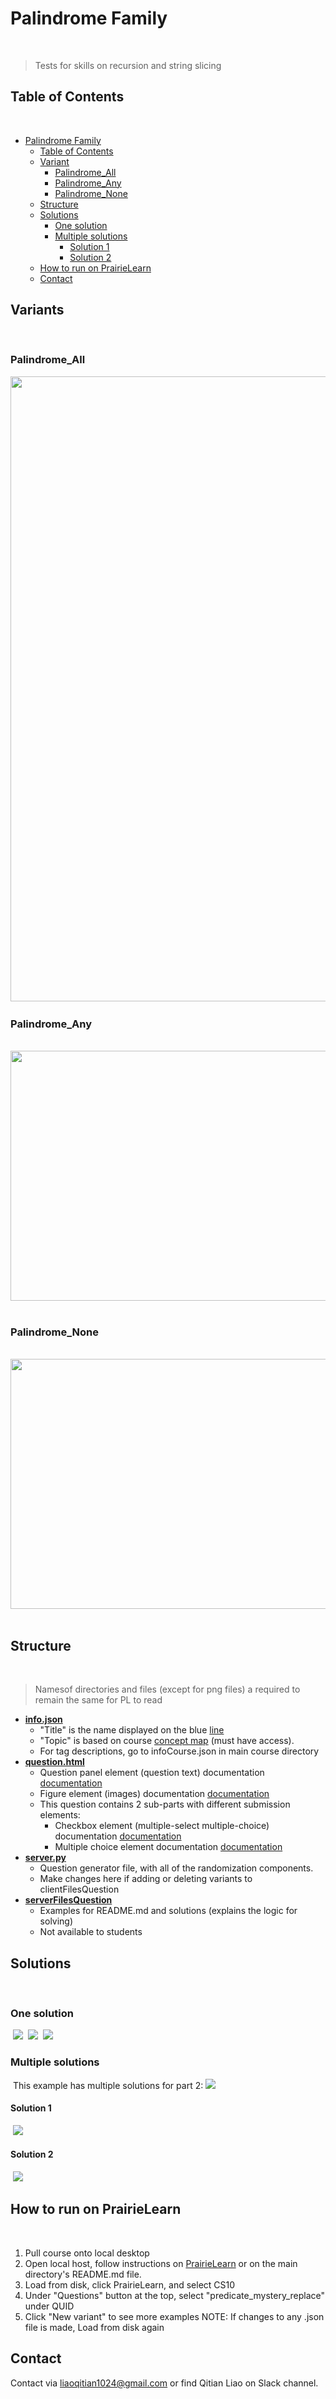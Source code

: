 # Palindrome Family
​
> Tests for skills on recursion and string slicing 
​
## Table of Contents
​
- [Palindrome Family](#Palindrome-Family)
  - [Table of Contents](#table-of-contents)
  - [Variant](#examples)
    - [Palindrome_All](#Palindrome_All)
    - [Palindrome_Any](#Palindrome_Any)
    - [Palindrome_None](#Palindrome_None)
  - [Structure](#structure)
  - [Solutions](#solutions)
    - [One solution](#one-solution)
    - [Multiple solutions](#multiple-solutions)
      - [Solution 1](#solution-1)
      - [Solution 2](#solution-2)
  - [How to run on PrairieLearn](#how-to-run-on-prairielearn)
  - [Contact](#Contact)
​
## Variants
​
### Palindrome_All

​<img src="serverFilesQuestion/palindromeAll.png"
width="800" height="1000"/>
### Palindrome_Any
​
<img src="serverFilesQuestion/palindromeAny.png"
width="800" height="400"/>
​
### Palindrome_None
​
<img src="serverFilesQuestion/palindromeNone.png"
width="800" height="400"/>
​
## Structure
​
> Namesof directories and files (except for png files) a required to remain the same for PL to read
​
- [**info.json**](info.json)
  - "Title" is the name displayed on the blue [line](#part-1)
  - "Topic" is based on course [concept map](https://docs.google.com/document/d/1B4QBVE2CvoQNXok986j8sVsMYb9662Nd8bFI9nIIj4g/edit) (must have access).
  - For tag descriptions, go to infoCourse.json in main course directory
​
- [**question.html**](question.html)
  - Question panel element (question text) documentation [documentation](https://prairielearn.readthedocs.io/en/latest/elements/#pl-question-panel-element)
  - Figure element (images) documentation [documentation](https://prairielearn.readthedocs.io/en/latest/elements/#pl-figure-element)
  - This question contains 2 sub-parts with different submission elements:
    - Checkbox element (multiple-select multiple-choice) documentation [documentation](https://prairielearn.readthedocs.io/en/latest/elements/#pl-checkbox-element)
    - Multiple choice element documentation [documentation](https://prairielearn.readthedocs.io/en/latest/elements/#pl-multiple-choice-element)
​
- [**server.py**](server.py)
  - Question generator file, with all of the randomization components.
  - Make changes here if adding or deleting variants to clientFilesQuestion
​
- [**serverFilesQuestion**](serverFilesQuestion)
  - Examples for README.md and solutions (explains the logic for solving)
  - Not available to students
  
## Solutions
​
### One solution
​
<img src="clientFilesQuestion/replace3.png"
/>
​
<img src="serverFilesQuestion/solution1.png"
/>
​
<img src="clientFilesQuestion/notA_or_false.png"
/>
​
### Multiple solutions
​
This example has multiple solutions for part 2:
​
<img src="clientFilesQuestion/replace6.png"
/>
​
#### Solution 1
​
<img src="clientFilesQuestion/notA_or_notB.png"
/>
​
#### Solution 2
​
<img src="clientFilesQuestion/not_AandB.png"
/>
​
## How to run on PrairieLearn
​
1. Pull course onto local desktop
2. Open local host, follow instructions on [PrairieLearn](https://prairielearn.readthedocs.io/en/latest/installing/) or on the main directory's README.md file.
3. Load from disk, click PrairieLearn, and select CS10
4. Under "Questions" button at the top, select "predicate_mystery_replace" under QUID
5. Click "New variant" to see more examples
NOTE: If changes to any .json file is made, Load from disk again
​
## Contact

Contact via liaoqitian1024@gmail.com or find Qitian Liao on Slack channel. 
